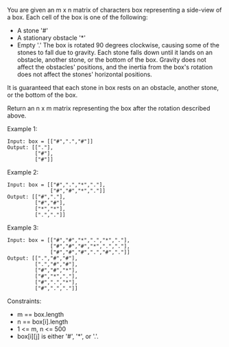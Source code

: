 You are given an m x n matrix of characters box representing a side-view of a box. Each cell of the box is one of the following:

- A stone '#'
- A stationary obstacle '*'
- Empty '.'
The box is rotated 90 degrees clockwise, causing some of the stones to fall due to gravity. Each stone falls down until it lands on an obstacle, another stone, or the bottom of the box. Gravity does not affect the obstacles' positions, and the inertia from the box's rotation does not affect the stones' horizontal positions.

It is guaranteed that each stone in box rests on an obstacle, another stone, or the bottom of the box.

Return an n x m matrix representing the box after the rotation described above.

 

Example 1:


```
Input: box = [["#",".","#"]]
Output: [["."],
         ["#"],
         ["#"]]
```

Example 2:


```
Input: box = [["#",".","*","."],
              ["#","#","*","."]]
Output: [["#","."],
         ["#","#"],
         ["*","*"],
         [".","."]]
```

Example 3:


```
Input: box = [["#","#","*",".","*","."],
              ["#","#","#","*",".","."],
              ["#","#","#",".","#","."]]
Output: [[".","#","#"],
         [".","#","#"],
         ["#","#","*"],
         ["#","*","."],
         ["#",".","*"],
         ["#",".","."]]
```
 

Constraints:

- m == box.length
- n == box[i].length
- 1 <= m, n <= 500
- box[i][j] is either '#', '*', or '.'.